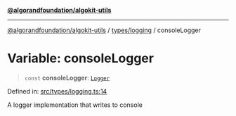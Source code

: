 [**@algorandfoundation/algokit-utils**](../../../README.md)

***

[@algorandfoundation/algokit-utils](../../../README.md) / [types/logging](../README.md) / consoleLogger

# Variable: consoleLogger

> `const` **consoleLogger**: [`Logger`](../type-aliases/Logger.md)

Defined in: [src/types/logging.ts:14](https://github.com/algorandfoundation/algokit-utils-ts/blob/main/src/types/logging.ts#L14)

A logger implementation that writes to console
